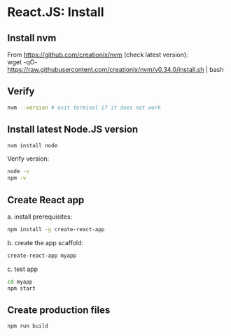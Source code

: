 # React.JS: Install
## Install nvm 
From https://github.com/creationix/nvm (check latest version):<br/>
wget -qO- https://raw.githubusercontent.com/creationix/nvm/v0.34.0/install.sh | bash

## Verify
```sh
nvm --version # exit terminal if it does not work
```
## Install latest Node.JS version
```sh
nvm install node
```
Verify version: 
```sh
node -v
npm -v
```
## Create React app
a. install prerequisites:
```sh
npm install -g create-react-app
```
b. create the app scaffold:
```sh
create-react-app myapp
```
c. test app
```sh
cd myapp
npm start
```
## Create production files
```sh
npm run build
```
